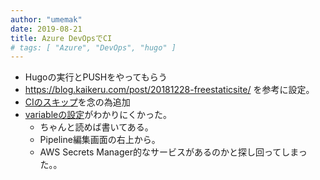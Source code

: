 ```yaml
---
author: "umemak"
date: 2019-08-21
title: Azure DevOpsでCI
# tags: [ "Azure", "DevOps", "hugo" ]
---
```


* Hugoの実行とPUSHをやってもらう
* https://blog.kaikeru.com/post/20181228-freestaticsite/ を参考に設定。
* [CIのスキップ](https://docs.microsoft.com/ja-jp/azure/devops/pipelines/build/triggers?view=tfs-2018&tabs=yaml#ci-triggers)を念の為追加
* [variableの設定](https://docs.microsoft.com/en-us/azure/devops/pipelines/process/variables?view=azure-devops&tabs=yaml%2Cbatch#secret-variables)がわかりにくかった。
  - ちゃんと読めば書いてある。
  - Pipeline編集画面の右上から。
  - AWS Secrets Manager的なサービスがあるのかと探し回ってしまった。。
